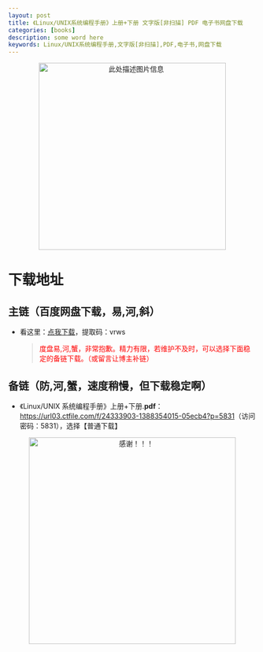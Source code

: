 ```yaml
---
layout: post
title: 《Linux/UNIX系统编程手册》上册+下册 文字版[非扫描] PDF 电子书网盘下载
categories: [books]
description: some word here
keywords: Linux/UNIX系统编程手册,文字版[非扫描],PDF,电子书,网盘下载
---
```


<div align="center"><img src="https://qweree.cn/wp-content/uploads/2024/10/linux-unix-xi-tong-bian-cheng-shou-ce-tuya.jpg" alt="此处描述图片信息" width="380px" height="auto"></div>

# 下载地址

## 主链（百度网盘下载，易,河,斜）

- 看这里：[点我下载](https://pan.baidu.com/s/1iMXUbSbtZQZjDcqDmnWUyw?pwd=vrws)，提取码：vrws

  > <p style="color:red" >度盘易,河,蟹，非常抱歉。精力有限，若维护不及时，可以选择下面稳定的备链下载。（或留言让博主补链）</p>

## 备链（防,河,蟹，速度稍慢，但下载稳定啊）

- 《Linux/UNIX 系统编程手册》上册+下册.**pdf**：<https://url03.ctfile.com/f/24333903-1388354015-05ecb4?p=5831>（访问密码：5831），选择【普通下载】

<div align="center"><img src="https://pic.imgdb.cn/item/6707df6bd29ded1a8ce37031.gif" alt="感谢！！！" width="420px" height="auto"/></div>
